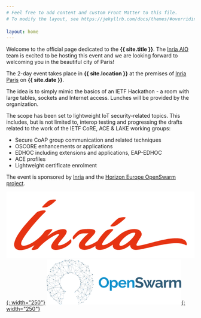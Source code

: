 ```yaml
---
# Feel free to add content and custom Front Matter to this file.
# To modify the layout, see https://jekyllrb.com/docs/themes/#overriding-theme-defaults

layout: home
---
```


Welcome to the official page dedicated to the **{{ site.title }}**.
The [Inria AIO](https://aio.inria.fr/team/) team is excited to be hosting this event and we are looking forward to welcoming you in the beautiful city of Paris!

The 2-day event takes place in **{{ site.location }}** at the premises of [Inria Paris](https://www.inria.fr/en/inria-paris-centre) on **{{ site.date }}**.

The idea is to simply mimic the basics of an IETF Hackathon - a room with large tables, sockets and Internet access.
Lunches will be provided by the organization.

The scope has been set to lightweight IoT security-related topics.
This includes, but is not limited to, interop testing and progressing the drafts related to the work of the IETF CoRE, ACE & LAKE working groups:

* Secure CoAP group communication and related techniques
* OSCORE enhancements or applications
* EDHOC including extensions and applications, EAP-EDHOC
* ACE profiles
* Lightweight certificate enrolment

The event is sponsored by [Inria](https://www.inria.fr/) and the [Horizon Europe OpenSwarm project](https://openswarm.eu).

[![Inria logo](/static/inria_red.png){: width="250"}](https://www.inria.fr/)
[![OpenSwarm logo](/static/openswarm.png){: width="250"}](https://openswarm.eu/)
